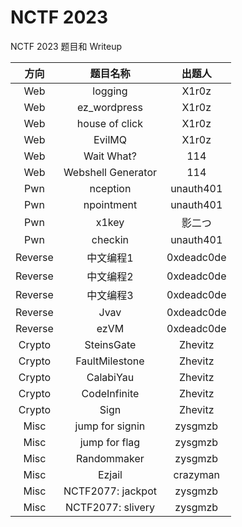 # NCTF 2023

NCTF 2023 题目和 Writeup

|  方向   |      题目名称      |   出题人   |
| :-----: | :----------------: | :--------: |
|   Web   |      logging       |   X1r0z    |
|   Web   |    ez_wordpress    |   X1r0z    |
|   Web   |   house of click   |   X1r0z    |
|   Web   |       EvilMQ       |   X1r0z    |
|   Web   |     Wait What?     |    114     |
|   Web   | Webshell Generator |    114     |
|   Pwn   |      nception      | unauth401  |
|   Pwn   |     npointment     | unauth401  |
|   Pwn   |       x1key        |   影二つ   |
|   Pwn   |      checkin       | unauth401  |
| Reverse |     中文编程1      | 0xdeadc0de |
| Reverse |     中文编程2      | 0xdeadc0de |
| Reverse |     中文编程3      | 0xdeadc0de |
| Reverse |        Jvav        | 0xdeadc0de |
| Reverse |        ezVM        | 0xdeadc0de |
| Crypto  |     SteinsGate     |  Zhevitz   |
| Crypto  |   FaultMilestone   |  Zhevitz   |
| Crypto  |     CalabiYau      |  Zhevitz   |
| Crypto  |    CodeInfinite    |  Zhevitz   |
| Crypto  |        Sign        |  Zhevitz   |
|  Misc   |  jump for signin   |  zysgmzb   |
|  Misc   |   jump for flag    |  zysgmzb   |
|  Misc   |    Randommaker     |  zysgmzb   |
|  Misc   |       Ezjail       |  crazyman  |
|  Misc   | NCTF2077: jackpot  |  zysgmzb   |
|  Misc   | NCTF2077: slivery  |  zysgmzb   |
